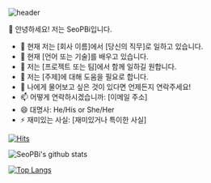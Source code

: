 ![header](https://capsule-render.vercel.app/api?type=wave&color=auto&height=300&section=header&text=WELCOME%20&fontSize=90)

👋 안녕하세요! 저는 SeoPBi입니다.

- 🔭 현재 저는 [회사 이름]에서 [당신의 직무]로 일하고 있습니다.
- 🌱 현재 [언어 또는 기술]를 배우고 있습니다.
- 👯 저는 [프로젝트 또는 팀]에서 함께 일하길 원합니다.
- 🤔 저는 [주제]에 대해 도움을 필요로 합니다.
- 💬 나에게 물어보고 싶은 것이 있다면 언제든지 연락주세요!
- 📫 어떻게 연락하시겠습니까: [이메일 주소]
- 😄 대명사: He/His or She/Her
- ⚡ 재미있는 사실: [재미있거나 특이한 사실]

[![Hits](https://hits.seeyoufarm.com/api/count/incr/badge.svg?url=https%3A%2F%2Fgithub.com%2FSeoPBi%2FSeoPBi.git&count_bg=%2379C83D&title_bg=%23555555&icon=&icon_color=%23E7E7E7&title=hits&edge_flat=false)](https://hits.seeyoufarm.com)

![SeoPBi's github stats](https://github-readme-stats.vercel.app/api?username=SeoPBi&show_icons=true)

[![Top Langs](https://github-readme-stats.vercel.app/api/top-langs/?username=SeoPBi&layout=compact)](https://github.com/anuraghazra/github-readme-stats)
